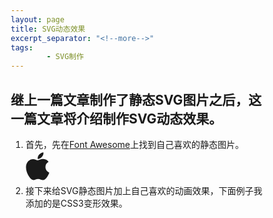 ```yaml
---
layout: page
title: SVG动态效果
excerpt_separator: "<!--more-->"
tags:
        - SVG制作
---
```

## 继上一篇文章制作了静态SVG图片之后，这一篇文章将介绍制作SVG动态效果。
<!--more-->
1. 首先，先在[Font Awesome](https://fontawesome.com/)上找到自己喜欢的静态图片。
<svg width="10%" height="10%" class="apple" focusable="false" data-prefix="fab" data-icon="apple" class="svg-inline--fa fa-apple fa-w-12" role="img" xmlns="http://www.w3.org/2000/svg" viewBox="0 0 384 512"><path fill="currentColor" d="M318.7 268.7c-.2-36.7 16.4-64.4 50-84.8-18.8-26.9-47.2-41.7-84.7-44.6-35.5-2.8-74.3 20.7-88.5 20.7-15 0-49.4-19.7-76.4-19.7C63.3 141.2 4 184.8 4 273.5q0 39.3 14.4 81.2c12.8 36.7 59 126.7 107.2 125.2 25.2-.6 43-17.9 75.8-17.9 31.8 0 48.3 17.9 76.4 17.9 48.6-.7 90.4-82.5 102.6-119.3-65.2-30.7-61.7-90-61.7-91.9zm-56.6-164.2c27.3-32.4 24.8-61.9 24-72.5-24.1 1.4-52 16.4-67.9 34.9-17.5 19.8-27.8 44.3-25.6 71.9 26.1 2 49.9-11.4 69.5-34.3z"></path></svg> 
2. 接下来给SVG静态图片加上自己喜欢的动画效果，下面例子我添加的是CSS3变形效果。
<style>
* { box-sizing: border-box; }
.body {
  height: 50%;
  weight: 50%;
  padding: 20vmin;
  background: #fcfcfc;
}

.svg {
  width: 50%;
  height: 50%;
}
</style>
<div>
<svg viewbox="0 0 100 100">
  <path fill="#1EB287">
    <animate 
             attributeName="d" 
             dur="3000ms" 
             repeatCount="indefinite"
             values="M 0,0 
                     C 50,0 50,0 100,0
                     100,50 100,50 100,100
                     50,100 50,100 0,100
                     0,50 0,50 0,0
                     Z;

                     M 25,50 
                     C 37.5,25 37.5,25 50,0 
                     75,50 75,50 100,100
                     50,100 50,100 0,100
                     12.5,75 12.5,75 25,50
                     Z;"/>
  </path>
</svg>
</div>
- 最后，在jekyll上进行动画演示时可以直接在markdown上使用style样式表直接进行链接。
